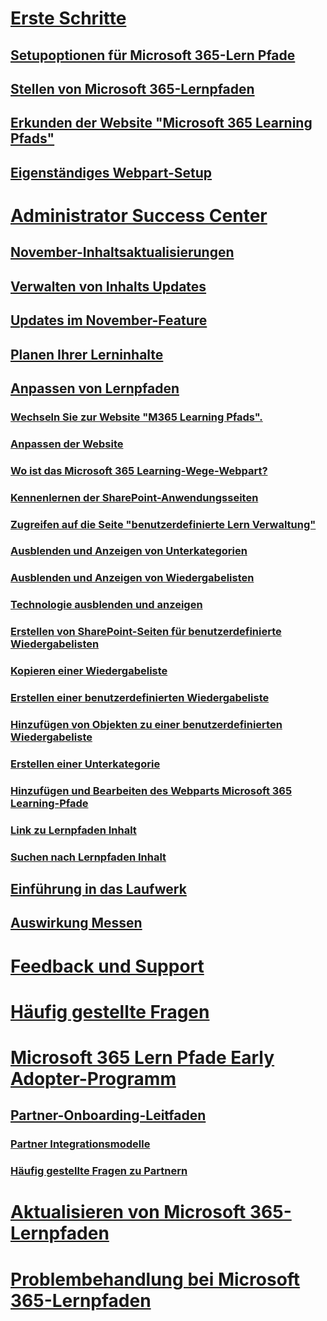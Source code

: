 # [Erste Schritte](index.md)
## [Setupoptionen für Microsoft 365-Lern Pfade](custom_setupoptions.md)
## [Stellen von Microsoft 365-Lernpfaden](custom_provision.md)
## [Erkunden der Website "Microsoft 365 Learning Pfads"](custom_exploresite.md)
## [Eigenständiges Webpart-Setup](custom_manualsetup.md)
# [Administrator Success Center](custom_successcenter.md)
## [November-Inhaltsaktualisierungen](custom_contentupdates.md)
## [Verwalten von Inhalts Updates](custom_contentupdatesmanage.md)
## [Updates im November-Feature](custom_featureupdates.md)
## [Planen Ihrer Lerninhalte](custom_plancontent.md)
## [Anpassen von Lernpfaden](custom_overview.md)
### [Wechseln Sie zur Website "M365 Learning Pfads".](custom_goto.md)
### [Anpassen der Website](custom_edithelp.md)
### [Wo ist das Microsoft 365 Learning-Wege-Webpart?](custom_whereiswebpart.md)
### [Kennenlernen der SharePoint-Anwendungsseiten](custom_apppages.md)
### [Zugreifen auf die Seite "benutzerdefinierte Lern Verwaltung"](custom_accessadmin.md)
### [Ausblenden und Anzeigen von Unterkategorien](custom_hideshowsub.md)
### [Ausblenden und Anzeigen von Wiedergabelisten](custom_hideshowplaylists.md)
### [Technologie ausblenden und anzeigen](custom_hideshowtech.md)
### [Erstellen von SharePoint-Seiten für benutzerdefinierte Wiedergabelisten](custom_createnewpage.md)
### [Kopieren einer Wiedergabeliste](custom_copyplaylist.md)
### [Erstellen einer benutzerdefinierten Wiedergabeliste](custom_createnewplaylist.md)
### [Hinzufügen von Objekten zu einer benutzerdefinierten Wiedergabeliste](custom_addassets.md)
### [Erstellen einer Unterkategorie](custom_createnewcat.md)
### [Hinzufügen und Bearbeiten des Webparts Microsoft 365 Learning-Pfade](custom_addwebpart.md)
### [Link zu Lernpfaden Inhalt](custom_linking.md)
### [Suchen nach Lernpfaden Inhalt](custom_search.md)
## [Einführung in das Laufwerk](driveadoption.md)
## [Auswirkung Messen](custom_measureimpact.md)
# [Feedback und Support](feedback.md)
# [Häufig gestellte Fragen](faq.md)
# [Microsoft 365 Lern Pfade Early Adopter-Programm](custom_partnerguide.md)
## [Partner-Onboarding-Leitfaden](custom_partnerguide_getfam.md)
### [Partner Integrationsmodelle](custom_partnerguide_contint.md) 
### [Häufig gestellte Fragen zu Partnern](custom_partner.md)
# [Aktualisieren von Microsoft 365-Lernpfaden](custom_update.md)
# [Problembehandlung bei Microsoft 365-Lernpfaden](custom_troubleshooting.md) 